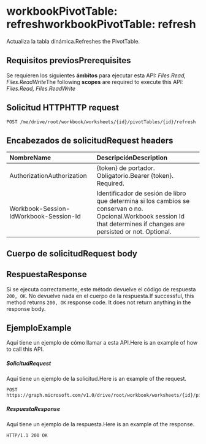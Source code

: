 # <a name="workbookpivottable-refresh"></a><span data-ttu-id="71243-101">workbookPivotTable: refresh</span><span class="sxs-lookup"><span data-stu-id="71243-101">workbookPivotTable: refresh</span></span>

<span data-ttu-id="71243-102">Actualiza la tabla dinámica.</span><span class="sxs-lookup"><span data-stu-id="71243-102">Refreshes the PivotTable.</span></span>


## <a name="prerequisites"></a><span data-ttu-id="71243-103">Requisitos previos</span><span class="sxs-lookup"><span data-stu-id="71243-103">Prerequisites</span></span>
<span data-ttu-id="71243-104">Se requieren los siguientes **ámbitos** para ejecutar esta API: _Files.Read, Files.ReadWrite_</span><span class="sxs-lookup"><span data-stu-id="71243-104">The following **scopes** are required to execute this API: _Files.Read, Files.ReadWrite_</span></span>

## <a name="http-request"></a><span data-ttu-id="71243-105">Solicitud HTTP</span><span class="sxs-lookup"><span data-stu-id="71243-105">HTTP request</span></span>
<!-- { "blockType": "ignored" } -->
```http
POST /me/drive/root/workbook/worksheets/{id}/pivotTables/{id}/refresh
```
## <a name="request-headers"></a><span data-ttu-id="71243-106">Encabezados de solicitud</span><span class="sxs-lookup"><span data-stu-id="71243-106">Request headers</span></span>
| <span data-ttu-id="71243-107">Nombre</span><span class="sxs-lookup"><span data-stu-id="71243-107">Name</span></span>       | <span data-ttu-id="71243-108">Descripción</span><span class="sxs-lookup"><span data-stu-id="71243-108">Description</span></span>|
|:---------------|:----------|
| <span data-ttu-id="71243-109">Authorization</span><span class="sxs-lookup"><span data-stu-id="71243-109">Authorization</span></span>  | <span data-ttu-id="71243-p101">{token} de portador. Obligatorio.</span><span class="sxs-lookup"><span data-stu-id="71243-p101">Bearer {token}. Required.</span></span> |
| <span data-ttu-id="71243-112">Workbook-Session-Id</span><span class="sxs-lookup"><span data-stu-id="71243-112">Workbook-Session-Id</span></span>  | <span data-ttu-id="71243-p102">Identificador de sesión de libro que determina si los cambios se conservan o no. Opcional.</span><span class="sxs-lookup"><span data-stu-id="71243-p102">Workbook session Id that determines if changes are persisted or not. Optional.</span></span>|

## <a name="request-body"></a><span data-ttu-id="71243-115">Cuerpo de solicitud</span><span class="sxs-lookup"><span data-stu-id="71243-115">Request body</span></span>

## <a name="response"></a><span data-ttu-id="71243-116">Respuesta</span><span class="sxs-lookup"><span data-stu-id="71243-116">Response</span></span>

<span data-ttu-id="71243-p103">Si se ejecuta correctamente, este método devuelve el código de respuesta `200, OK`. No devuelve nada en el cuerpo de la respuesta.</span><span class="sxs-lookup"><span data-stu-id="71243-p103">If successful, this method returns `200, OK` response code. It does not return anything in the response body.</span></span>

## <a name="example"></a><span data-ttu-id="71243-119">Ejemplo</span><span class="sxs-lookup"><span data-stu-id="71243-119">Example</span></span>
<span data-ttu-id="71243-120">Aquí tiene un ejemplo de cómo llamar a esta API.</span><span class="sxs-lookup"><span data-stu-id="71243-120">Here is an example of how to call this API.</span></span>
##### <a name="request"></a><span data-ttu-id="71243-121">Solicitud</span><span class="sxs-lookup"><span data-stu-id="71243-121">Request</span></span>
<span data-ttu-id="71243-122">Aquí tiene un ejemplo de la solicitud.</span><span class="sxs-lookup"><span data-stu-id="71243-122">Here is an example of the request.</span></span>
<!-- {
  "blockType": "request",
  "name": "workbookpivottable_refresh"
}-->
```http
POST https://graph.microsoft.com/v1.0/drive/root/workbook/worksheets/{id}/pivotTables/{id}/refresh
```

##### <a name="response"></a><span data-ttu-id="71243-123">Respuesta</span><span class="sxs-lookup"><span data-stu-id="71243-123">Response</span></span>
<span data-ttu-id="71243-124">Aquí tiene un ejemplo de la respuesta.</span><span class="sxs-lookup"><span data-stu-id="71243-124">Here is an example of the response.</span></span>
<!-- {
  "blockType": "response",
  "truncated": true,
  "@odata.type": "microsoft.graph.none"
} -->
```http
HTTP/1.1 200 OK
```
